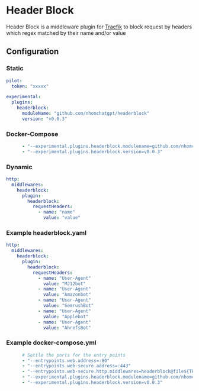 # Header Block

Header Block is a middleware plugin for [Traefik](https://github.com/traefik/traefik) to block request by headers which regex matched by their name and/or value

## Configuration

### Static

```yaml
pilot:
  token: "xxxxx"

experimental:
  plugins:
    headerblock:
      moduleName: "github.com/nhomchatgpt/headerblock"
      version: "v0.0.3"
```

### Docker-Compose

```yaml
      - "--experimental.plugins.headerblock.modulename=github.com/nhomchatgpt/headerblock"
      - "--experimental.plugins.headerblock.version=v0.0.3"
```

### Dynamic

```yaml
http:
  middlewares:
    headerblock:
      plugin:
        headerblock:
          requestHeaders:
            - name: "name"
              value: "value"
```

### Example headerblock.yaml

```yaml
http:
  middlewares:
    headerblock:
      plugin:
        headerblock:
          requestHeaders:
            - name: "User-Agent"
              value: "MJ12bot"
            - name: "User-Agent"
              value: "Amazonbot"
            - name: "User-Agent"
              value: "SemrushBot"
            - name: "User-Agent"
              value: "Applebot"
            - name: "User-Agent"
              value: "AhrefsBot"
```

### Example docker-compose.yml

```yaml
      # Settle the ports for the entry points
      - "--entrypoints.web.address=:80"
      - "--entrypoints.web-secure.address=:443"
      - "--entrypoints.web-secure.http.middlewares=headerblock@file${TRAEFIK_PLUGINS:-}"
      - "--experimental.plugins.headerblock.modulename=github.com/nhomchatgpt/headerblock"
      - "--experimental.plugins.headerblock.version=v0.0.3"
```

